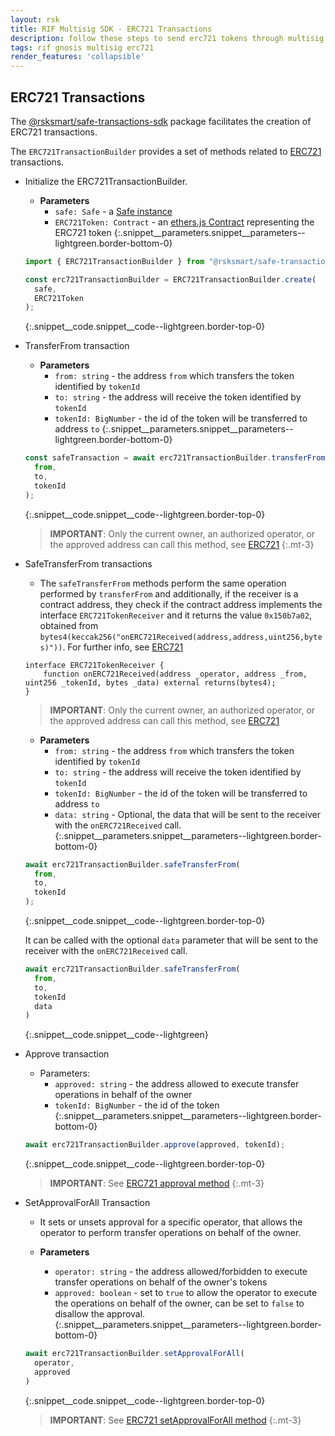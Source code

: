 ```yaml
---
layout: rsk
title: RIF Multisig SDK - ERC721 Transactions
description: follow these steps to send erc721 tokens through multisig transactions
tags: rif gnosis multisig erc721
render_features: 'collapsible'
---
```


## ERC721 Transactions

The [@rsksmart/safe-transactions-sdk](https://github.com/rsksmart/safe-transactions-sdk) package facilitates the creation of ERC721 transactions.

The `ERC721TransactionBuilder` provides a set of methods related to [ERC721](https://eips.ethereum.org/EIPS/eip-721) transactions.

[](#top "collapsible")
- Initialize the ERC721TransactionBuilder.
  * **Parameters**
    - `safe: Safe` - a [Safe instance](https://github.com/gnosis/safe-core-sdk/blob/main/packages/safe-core-sdk/src/Safe.ts)
    - `ERC721Token: Contract` - an [ethers.js Contract](https://docs.ethers.io/v5/api/contract/contract/) representing the ERC721 token
  {:.snippet__parameters.snippet__parameters--lightgreen.border-bottom-0}

  ```ts
  import { ERC721TransactionBuilder } from "@rsksmart/safe-transactions-sdk";

  const erc721TransactionBuilder = ERC721TransactionBuilder.create(
    safe,
    ERC721Token
  );
  ```
  {:.snippet__code.snippet__code--lightgreen.border-top-0}

- TransferFrom transaction
  * **Parameters**
    - `from: string` - the address `from` which transfers the token identified by `tokenId`
    - `to: string` - the address will receive the token identified by `tokenId`
    - `tokenId: BigNumber` - the id of the token will be transferred to address `to`
  {:.snippet__parameters.snippet__parameters--lightgreen.border-bottom-0}

  ```ts
  const safeTransaction = await erc721TransactionBuilder.transferFrom(
    from,
    to,
    tokenId
  );
  ```
  {:.snippet__code.snippet__code--lightgreen.border-top-0}

  > **IMPORTANT**: Only the current owner, an authorized operator, or the approved address can call this method, see [ERC721](https://eips.ethereum.org/EIPS/eip-721)
  {:.mt-3}

- SafeTransferFrom transactions
  * The `safeTransferFrom` methods perform the same operation performed by `transferFrom` and additionally, if the receiver is a contract address, they check if the contract address implements the interface `ERC721TokenReceiver` and it returns the value `0x150b7a02`, obtained from `bytes4(keccak256("onERC721Received(address,address,uint256,bytes)"))`. For further info, see [ERC721](https://eips.ethereum.org/EIPS/eip-721)

  ```solidity
  interface ERC721TokenReceiver {
      function onERC721Received(address _operator, address _from, uint256 _tokenId, bytes _data) external returns(bytes4);
  }
  ```

  > **IMPORTANT**: Only the current owner, an authorized operator, or the approved address can call this method, see [ERC721](https://eips.ethereum.org/EIPS/eip-721)

  * **Parameters**
    - `from: string` - the address `from` which transfers the token identified by `tokenId`
    - `to: string` - the address will receive the token identified by `tokenId`
    - `tokenId: BigNumber` - the id of the token will be transferred to address `to`
    - `data: string` - Optional, the data that will be sent to the receiver with the `onERC721Received` call.
  {:.snippet__parameters.snippet__parameters--lightgreen.border-bottom-0}

  ```ts
  await erc721TransactionBuilder.safeTransferFrom(
    from,
    to,
    tokenId
  );
  ```
  {:.snippet__code.snippet__code--lightgreen.border-top-0}

  It can be called with the optional `data` parameter that will be sent to the receiver with the `onERC721Received` call.

  ```ts
  await erc721TransactionBuilder.safeTransferFrom(
    from, 
    to,
    tokenId
    data
  )
  ```
  {:.snippet__code.snippet__code--lightgreen}

- Approve transaction
  * Parameters:
    - `approved: string` - the address allowed to execute transfer operations in behalf of the owner
    - `tokenId: BigNumber` - the id of the token
  {:.snippet__parameters.snippet__parameters--lightgreen.border-bottom-0}

  ```ts
  await erc721TransactionBuilder.approve(approved, tokenId);
  ```
  {:.snippet__code.snippet__code--lightgreen.border-top-0}

  > **IMPORTANT**: See [ERC721 approval method](https://eips.ethereum.org/EIPS/eip-721)
  {:.mt-3}

- SetApprovalForAll Transaction
  * It sets or unsets approval for a specific operator, that allows the operator to perform transfer operations on behalf of the owner.

  * **Parameters**
    - `operator: string` - the address allowed/forbidden to execute transfer operations on behalf of the owner's tokens
    - `approved: boolean` - set to `true` to allow the operator to execute the operations on behalf of the owner, can be set to `false` to disallow the approval.
  {:.snippet__parameters.snippet__parameters--lightgreen.border-bottom-0}

  ```ts
  await erc721TransactionBuilder.setApprovalForAll(
    operator,
    approved
  )
  ```
  {:.snippet__code.snippet__code--lightgreen.border-top-0}

  > **IMPORTANT**: See [ERC721 setApprovalForAll method](https://eips.ethereum.org/EIPS/eip-721)
  {:.mt-3}

